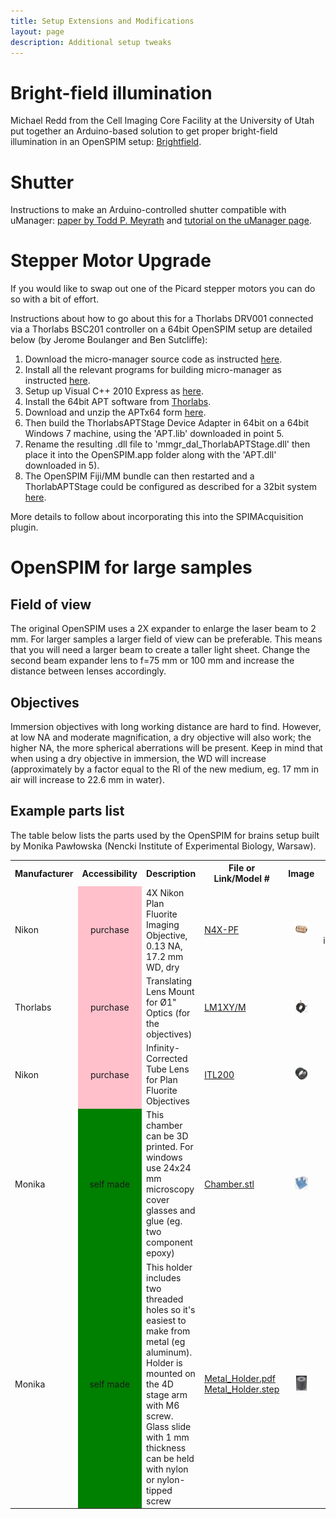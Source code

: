 ```yaml
---
title: Setup Extensions and Modifications
layout: page
description: Additional setup tweaks
---
```

# Bright-field illumination

Michael Redd from the Cell Imaging Core Facility at the University of Utah put together an Arduino-based solution to get proper bright-field illumination in an OpenSPIM setup: [Brightfield](Brightfield).

# Shutter

Instructions to make an Arduino-controlled shutter compatible with uManager: [paper by Todd P. Meyrath](http://george.ph.utexas.edu/~meyrath/informal/shutter.pdf) and [tutorial on the uManager page](https://micro-manager.org/wiki/Control_laser_shutters_with_Arduino).

# Stepper Motor Upgrade

If you would like to swap out one of the Picard stepper motors you can do so with a bit of effort.

Instructions about how to go about this for a Thorlabs DRV001 connected via a Thorlabs BSC201 controller on a 64bit OpenSPIM setup are detailed below (by Jerome Boulanger and Ben Sutcliffe):

1.  Download the micro-manager source code as instructed [here](https://micro-manager.org/wiki/Micro-Manager_Source_Code).
2.  Install all the relevant programs for building micro-manager as instructed [here](https://micro-manager.org/wiki/Building_MM_on_Windows).
3.  Setup up Visual C++ 2010 Express as [here](https://micro-manager.org/wiki/Visual_Studio_project_settings_for_device_adapters).
4.  Install the 64bit APT software from [Thorlabs](https://www.thorlabs.com/software_pages/ViewSoftwarePage.cfm?Code=Motion_Control&viewtab=1).
5.  Download and unzip the APTx64 form [here](https://micro-manager.org/wiki/File:APT_x64.zip).
6.  Then build the ThorlabsAPTStage Device Adapter in 64bit on a 64bit Windows 7 machine, using the 'APT.lib' downloaded in point 5.
7.  Rename the resulting .dll file to 'mmgr_dal_ThorlabAPTStage.dll' then place it into the OpenSPIM.app folder along with the 'APT.dll' downloaded in 5).
8.  The OpenSPIM Fiji/MM bundle can then restarted and a ThorlabAPTStage could be configured as described for a 32bit system [here](https://micro-manager.org/wiki/ThorlabsAPTStage).

More details to follow about incorporating this into the SPIMAcquisition plugin.

# OpenSPIM for large samples

## Field of view

The original OpenSPIM uses a 2X expander to enlarge the laser beam to 2 mm. For larger samples a larger field of view can be preferable. This means that you will need a larger beam to create a taller light sheet. Change the second beam expander lens to f=75 mm or 100 mm and increase the distance between lenses accordingly.

## Objectives

Immersion objectives with long working distance are hard to find. However, at low NA and moderate magnification, a dry objective will also work; the higher NA, the more spherical aberrations will be present. Keep in mind that when using a dry objective in immersion, the WD will increase (approximately by a factor equal to the RI of the new medium, eg. 17 mm in air will increase to 22.6 mm in water).

## Example parts list

The table below lists the parts used by the OpenSPIM for brains setup built by Monika Pawłowska (Nencki Institute of Experimental Biology, Warsaw).

<table>
<tr class="header">
<th>Manufacturer</th>
<th>Accessibility</th>
<th>Description</th>
<th>File or Link/Model #</th>
<th>Image</th>
<th>Quantity</th>
<th>Price (EUR)</th>
</tr>
<tr class="odd">
<td>Nikon</td>
<td align="center" bgcolor="pink">purchase</td>
<td>4X Nikon Plan Fluorite Imaging Objective, 0.13 NA, 17.2 mm WD, dry</td>
<td><a href="https://www.thorlabs.de/thorproduct.cfm?partnumber=N4X-PF">N4X-PF</a></td>
<td align="center"><img src="images/Thorlabs_N4X-PF_objective.jpg" width="50%"></td>
<td align="center">2 (or 3 for double illumination)</td>
<td align-"center">410</td>
</tr>
<tr class="even">
<td>Thorlabs</td>
<td align="center" bgcolor="pink">purchase</td>
<td>Translating Lens Mount for Ø1" Optics (for the objectives)</td>
<td><a href="https://www.thorlabs.de/thorproduct.cfm?partnumber=LM1XY/M">LM1XY/M</a></td>
<td align="center"><img src="images/Thorlabs_LM1XY_mount.jpg" width="50%">
<td align="center">2 or 3</td>
<td align="center">125</td>
</tr>
<tr class="odd">
<td>Nikon</td>
<td align="center" bgcolor="pink">purchase</td>
<td>Infinity-Corrected Tube Lens for Plan Fluorite Objectives</td>
<td><a href="https://www.thorlabs.de/thorproduct.cfm?partnumber=ITL200">ITL200</a></td>
<td align="center"><img src="images/Thorlabs_ITL200_lens.jpg" width=50%"></td>
<td align="center">1</td>
<td align="center">405</td>
</tr>
<tr class="even">
<td>Monika</td>
<td align="center" bgcolor="green">self made</td>
<td>This chamber can be 3D printed. For windows use 24x24 mm microscopy cover glasses and glue (eg. two component epoxy)</td>
<td><a href="https://github.com/openspim/openspim-parts/blob/master/Chambers/Dry_Objectives_Chamber_and_Holder/Chamber.stl">Chamber.stl</a></td>
<td align="center"><img src="images/Large_samples_chamber_3D.PNG" width="50%"></td>
<td align="center">1</td>
<td></td>
</tr>
<tr class="odd">
<td>Monika</td>
<td align="center" bgcolor="green">self made</td>
<td>This holder includes two threaded holes so it's easiest to make from metal (eg aluminum). Holder is mounted on the 4D stage arm with M6 screw. Glass slide with 1 mm thickness can be held with nylon or nylon-tipped screw</td>
<td>
<a href="https://github.com/openspim/openspim-parts/blob/master/Chambers/Dry_Objectives_Chamber_and_Holder/Metal_Holder.pdf">Metal_Holder.pdf</a><br/>
<a href="https://github.com/openspim/openspim-parts/blob/master/Chambers/Dry_Objectives_Chamber_and_Holder/Metal_Holder.step">Metal_Holder.step</a></td>
<td align="center"><img src="images/Holder.PNG" width=40%></td>
<td align="center">1</td>
<td></td>
</tr>
</table>
